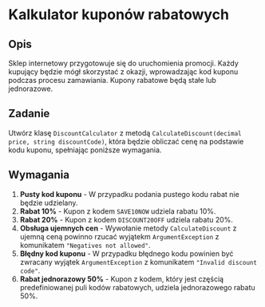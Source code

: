 # Kalkulator kuponów rabatowych

## Opis
Sklep internetowy przygotowuje się do uruchomienia promocji. Każdy kupujący będzie mógł skorzystać z okazji, wprowadzając kod kuponu podczas procesu zamawiania. Kupony rabatowe będą stałe lub jednorazowe.

## Zadanie

Utwórz klasę `DiscountCalculator` z metodą `CalculateDiscount(decimal price, string discountCode)`, która będzie obliczać cenę na podstawie kodu kuponu, spełniając poniższe wymagania.

## Wymagania

1. **Pusty kod kuponu** - W przypadku podania pustego kodu rabat nie będzie udzielany.
2. **Rabat 10%** - Kupon z kodem `SAVE10NOW` udziela rabatu 10%.
3. **Rabat 20%** - Kupon z kodem `DISCOUNT20OFF` udziela rabatu 20%.
4. **Obsługa ujemnych cen** - Wywołanie metody `CalculateDiscount` z ujemną ceną powinno rzucać wyjątekm `ArgumentException` z komunikatem `"Negatives not allowed"`.
5. **Błędny kod kuponu** - W przypadku błędnego kodu powinien być zwracany wyjątek `ArgumentException` z komunikatem `"Invalid discount code"`.
6. **Rabat jednorazowy 50%** - Kupon z kodem, który jest częścią predefiniowanej puli kodów rabatowych, udziela jednorazowego rabatu 50%.

